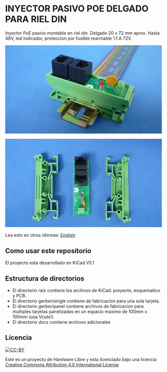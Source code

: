 # INYECTOR PASIVO POE DELGADO PARA RIEL DIN 

Inyector PoE pasivo montable en riel din. Delgado 20 x 72 mm aprox. Hasta 48V, led indicador, proteccion por fusible rearmable 1.1 A 72V.

![DIN-RAIL](dinpoeslimrail.png)

![PIECES](dinpoeslimpieces.png)

Lea esto en otros idiomas: [English](docs/README.es.md)
## Como usar este repositorio

El proyecto esta desarrollado en KiCad V5.1

## Estructura de directorios

* El directorio raiz contiene los archivos de KiCad: proyecto, esquematico y PCB.
* El directorio gerber/single contiene de fabricacion para una sola tarjeta.
* El directorio gerber/panel contiene archivos de fabricacion para multiples tarjetas panelizadas en un espacio maximo de 100mm x 100mm (usa Vcuts!).
* El directorio docs contiene archivos adicionales

## Licencia
[![CC-BY](https://i.creativecommons.org/l/by/4.0/88x31.png)](https://creativecommons.org/licenses/by/4.0/)

Este es un proyecto de Hardware Libre y esta licenciado bajo una licencia [Creative Commons Attribution 4.0 International License](https://creativecommons.org/licenses/by/4.0/)
